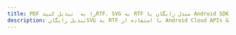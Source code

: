 ---title: PDF را به  تبدیل کنیدRTF، SVG به RTF مبدل رایگان یا Android SDKdescription: تبدیل رایگانSVG به RTF با استفاده از Android Cloud APIs & SDK همچنین اسناد PDF را در Cloud ایجاد، ویرایش و رندر کنید.---